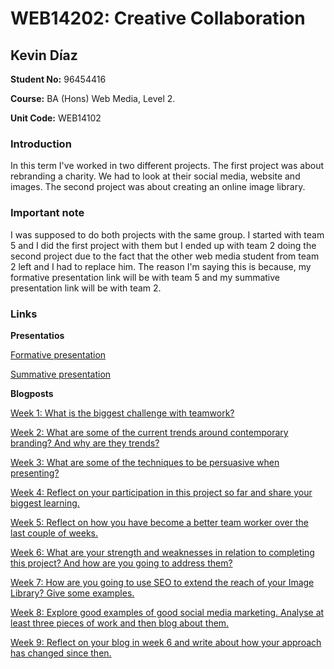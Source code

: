 # WEB14202: Creative Collaboration

## Kevin Díaz

**Student No:** 96454416

**Course:** BA (Hons) Web Media, Level 2.

**Unit Code:** WEB14102

### Introduction

In this term I've worked in two different projects. The first project was about rebranding a charity. We had to look at their social media, website and images. The second project was about creating an online image library.

### Important note

I was supposed to do both projects with the same group. I started with team 5 and I did the first project with them but I ended up with team 2 doing the second project due to the fact that the other web media student from team 2 left and I had to replace him. The reason I'm saying this is because, my formative presentation link will be with team 5 and my summative presentation link will be with team 2.

### Links

**Presentatios**

[Formative presentation](https://docs.google.com/presentation/d/1rr0LnqpyOEdJi81Z6s-mGT9WGiagYwRfvLJrzgvgvU0/edit?usp=sharing)

[Summative presentation](https://docs.google.com/a/students.rave.ac.uk/presentation/d/1K3Up3Ua0T5zuiP4isX8w5-iYQAMjswxrjJ0MaD7BIwQ/edit?usp=sharing)

**Blogposts**

[Week 1: What is the biggest challenge with teamwork?](https://medium.com/@k.arboleda/what-is-the-biggest-challenge-with-teamwork-e6a663e2ffd)

[Week 2: What are some of the current trends around contemporary branding? And why are they trends?](https://medium.com/@k.arboleda/what-are-some-of-the-current-trends-around-contemporary-branding-and-why-are-they-trends-a5a98bd1ffbc)

[Week 3: What are some of the techniques to be persuasive when presenting?](https://medium.com/@k.arboleda/what-are-some-of-the-techniques-to-be-persuasive-when-presenting-d746a5451c80)

[Week 4: Reflect on your participation in this project so far and share your biggest learning.](https://medium.com/@k.arboleda/reflect-on-your-participation-in-this-project-so-far-and-share-your-biggest-learning-96f0ecf51d2d)

[Week 5: Reflect on how you have become a better team worker over the last couple of weeks.](https://medium.com/@k.arboleda/reflect-on-how-you-have-become-a-better-team-worker-over-the-last-couple-of-weeks-29eb3133dd65)

[Week 6: What are your strength and weaknesses in relation to completing this project? And how are you going to address them?](https://medium.com/@k.arboleda/what-are-your-strength-and-weaknesses-in-relation-to-completing-this-project-c66ebb0feb5b)

[Week 7: How are you going to use SEO to extend the reach of your Image Library? Give some examples.](https://medium.com/@k.arboleda/how-are-you-going-to-use-seo-to-extend-the-reach-of-your-image-library-give-some-examples-d3d9f1fd23f6)

[Week 8: Explore good examples of good social media marketing. Analyse at least three pieces of work and then blog about them.](https://medium.com/@k.arboleda/explore-good-examples-of-good-social-media-marketing-5f27229d7c16)

[Week 9: Reflect on your blog in week 6 and write about how your approach has changed since then.](https://medium.com/@k.arboleda/reflect-on-your-blog-in-week-6-and-write-about-how-your-approach-has-changed-since-then-84358fdc3ab8)
